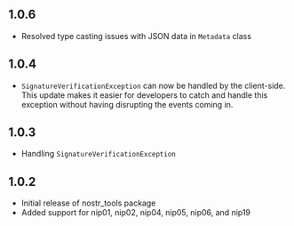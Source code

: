 ## 1.0.6

- Resolved type casting issues with JSON data in `Metadata` class

## 1.0.4

- `SignatureVerificationException` can now be handled by the client-side. This update makes it easier for developers to catch and handle this exception without having disrupting the events coming in.

## 1.0.3

- Handling `SignatureVerificationException`

## 1.0.2

- Initial release of nostr_tools package
- Added support for nip01, nip02, nip04, nip05, nip06, and nip19
